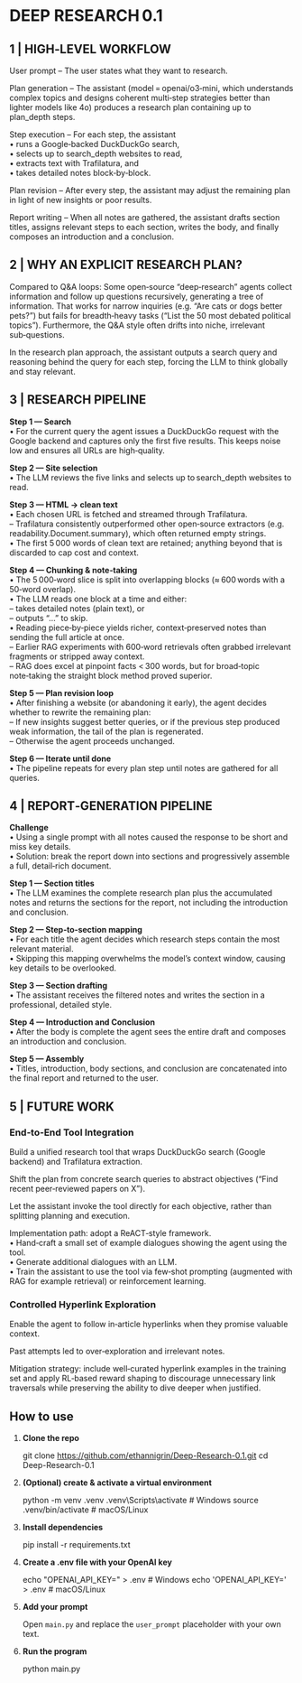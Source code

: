 # DEEP RESEARCH 0.1

## 1 | HIGH‑LEVEL WORKFLOW
User prompt – The user states what they want to research.

Plan generation – The assistant (model = openai/o3‑mini, which understands complex topics and designs coherent multi‑step strategies better than lighter models like 4o) produces a research plan containing up to plan_depth steps.

Step execution – For each step, the assistant  
• runs a Google‑backed DuckDuckGo search,  
• selects up to search_depth websites to read,  
• extracts text with Trafilatura, and  
• takes detailed notes block‑by‑block.

Plan revision – After every step, the assistant may adjust the remaining plan in light of new insights or poor results.

Report writing – When all notes are gathered, the assistant drafts section titles, assigns relevant steps to each section, writes the body, and finally composes an introduction and a conclusion.

## 2 | WHY AN EXPLICIT RESEARCH PLAN?
Compared to Q&A loops: Some open‑source “deep‑research” agents collect information and follow up questions recursively, generating a tree of information. That works for narrow inquiries (e.g. “Are cats or dogs better pets?”) but fails for breadth‑heavy tasks (“List the 50 most debated political topics”). Furthermore, the Q&A style often drifts into niche, irrelevant sub‑questions.

In the research plan approach, the assistant outputs a search query and reasoning behind the query for each step, forcing the LLM to think globally and stay relevant.

## 3 | RESEARCH PIPELINE
**Step 1 — Search**  
• For the current query the agent issues a DuckDuckGo request with the Google backend and captures only the first five results. This keeps noise low and ensures all URLs are high‑quality.

**Step 2 — Site selection**  
• The LLM reviews the five links and selects up to search_depth websites to read.

**Step 3 — HTML → clean text**  
• Each chosen URL is fetched and streamed through Trafilatura.  
– Trafilatura consistently outperformed other open‑source extractors (e.g. readability.Document.summary), which often returned empty strings.  
• The first 5 000 words of clean text are retained; anything beyond that is discarded to cap cost and context.

**Step 4 — Chunking & note‑taking**  
• The 5 000‑word slice is split into overlapping blocks (≈ 600 words with a 50‑word overlap).  
• The LLM reads one block at a time and either:  
– takes detailed notes (plain text), or  
– outputs “…” to skip.  
• Reading piece‑by‑piece yields richer, context‑preserved notes than sending the full article at once.  
– Earlier RAG experiments with 600‑word retrievals often grabbed irrelevant fragments or stripped away context.  
– RAG does excel at pinpoint facts < 300 words, but for broad‑topic note‑taking the straight block method proved superior.

**Step 5 — Plan revision loop**  
• After finishing a website (or abandoning it early), the agent decides whether to rewrite the remaining plan:  
– If new insights suggest better queries, or if the previous step produced weak information, the tail of the plan is regenerated.  
– Otherwise the agent proceeds unchanged.

**Step 6 — Iterate until done**  
• The pipeline repeats for every plan step until notes are gathered for all queries.

## 4 | REPORT‑GENERATION PIPELINE
**Challenge**  
• Using a single prompt with all notes caused the response to be short and miss key details.  
• Solution: break the report down into sections and progressively assemble a full, detail‑rich document.

**Step 1 — Section titles**  
• The LLM examines the complete research plan plus the accumulated notes and returns the sections for the report, not including the introduction and conclusion.

**Step 2 — Step‑to‑section mapping**  
• For each title the agent decides which research steps contain the most relevant material.  
• Skipping this mapping overwhelms the model’s context window, causing key details to be overlooked.

**Step 3 — Section drafting**  
• The assistant receives the filtered notes and writes the section in a professional, detailed style.

**Step 4 — Introduction and Conclusion**  
• After the body is complete the agent sees the entire draft and composes an introduction and conclusion.

**Step 5 — Assembly**  
• Titles, introduction, body sections, and conclusion are concatenated into the final report and returned to the user.

## 5 | FUTURE WORK
### End‑to‑End Tool Integration
Build a unified research tool that wraps DuckDuckGo search (Google backend) and Trafilatura extraction.

Shift the plan from concrete search queries to abstract objectives (“Find recent peer‑reviewed papers on X”).

Let the assistant invoke the tool directly for each objective, rather than splitting planning and execution.

Implementation path: adopt a ReACT‑style framework.  
• Hand‑craft a small set of example dialogues showing the agent using the tool.  
• Generate additional dialogues with an LLM.  
• Train the assistant to use the tool via few‑shot prompting (augmented with RAG for example retrieval) or reinforcement learning.

### Controlled Hyperlink Exploration
Enable the agent to follow in‑article hyperlinks when they promise valuable context.

Past attempts led to over‑exploration and irrelevant notes.

Mitigation strategy: include well‑curated hyperlink examples in the training set and apply RL‑based reward shaping to discourage unnecessary link traversals while preserving the ability to dive deeper when justified.

## How to use

1. **Clone the repo**

    git clone https://github.com/ethannigrin/Deep-Research-0.1.git
    cd Deep-Research-0.1

2. **(Optional) create & activate a virtual environment**

    python -m venv .venv
    .venv\Scripts\activate          # Windows
    source .venv/bin/activate       # macOS/Linux

3. **Install dependencies**

    pip install -r requirements.txt

4. **Create a .env file with your OpenAI key**

    echo "OPENAI_API_KEY=" > .env       # Windows
    echo 'OPENAI_API_KEY=' > .env       # macOS/Linux

5. **Add your prompt**

    Open `main.py` and replace the `user_prompt` placeholder with your own text.

6. **Run the program**

    python main.py